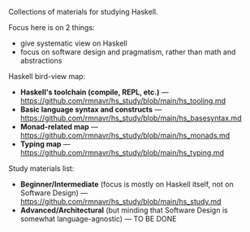 Collections of materials for studying Haskell.

Focus here is on 2 things:
* give systematic view on Haskell
* focus on software design and pragmatism, rather than math and abstractions

Haskell bird-view map:
* **Haskell's toolchain (compile, REPL, etc.)** — https://github.com/rmnavr/hs_study/blob/main/hs_tooling.md
* **Basic language syntax and constructs** — https://github.com/rmnavr/hs_study/blob/main/hs_basesyntax.md
* **Monad-related map** — https://github.com/rmnavr/hs_study/blob/main/hs_monads.md
* **Typing map** — https://github.com/rmnavr/hs_study/blob/main/hs_typing.md

Study materials list:
* **Beginner/Intermediate** (focus is mostly on Haskell itself, not on Software Design) — https://github.com/rmnavr/hs_study/blob/main/hs_study.md
* **Advanced/Architectural** (but minding that Software Design is somewhat language-agnostic) — TO BE DONE
